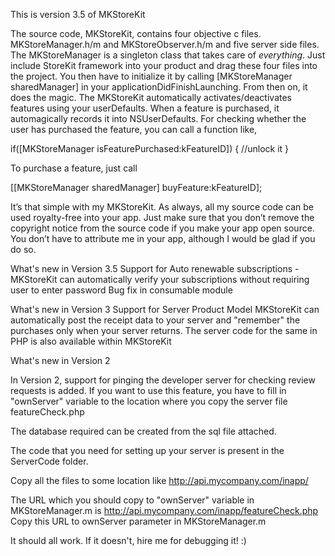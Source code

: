 This is version 3.5 of MKStoreKit

The source code, MKStoreKit, contains four objective c files. MKStoreManager.h/m and MKStoreObserver.h/m and five server side files. The MKStoreManager is a singleton class that takes care of *everything*. Just include StoreKit framework into your product and drag these four files into the project. You then have to initialize it by calling [MKStoreManager sharedManager] in your applicationDidFinishLaunching. From then on, it does the magic. The MKStoreKit automatically activates/deactivates features using your userDefaults. When a feature is purchased, it automagically records it into NSUserDefaults. For checking whether the user has purchased the feature, you can call a function like,

if([MKStoreManager isFeaturePurchased:kFeatureID])
{
//unlock it
}

To purchase a feature, just call

[[MKStoreManager sharedManager] buyFeature:kFeatureID];

It’s that simple with my MKStoreKit. As always, all my source code can be used royalty-free into your app. Just make sure that you don’t remove the copyright notice from the source code if you make your app open source. You don’t have to attribute me in your app, although I would be glad if you do so.

What's new in Version 3.5
Support for Auto renewable subscriptions
	-MKStoreKit can automatically verify your subscriptions without requiring user to enter password
Bug fix in consumable module

What's new in Version 3
Support for Server Product Model
MKStoreKit can automatically post the receipt data to your server
and "remember" the purchases only when your server returns.
The server code for the same in PHP is also available within MKStoreKit

What's new in Version 2

In Version 2, support for pinging the developer server for checking review requests is added. If you want to use this feature, you have to fill in "ownServer" variable to the location where you copy the server file featureCheck.php

The database required can be created from the sql file attached.

The code that you need for setting up your server is present in the ServerCode folder. 

Copy all the files to some location like
http://api.mycompany.com/inapp/

The URL which you should copy to "ownServer" variable in MKStoreManager.m is http://api.mycompany.com/inapp/featureCheck.php
Copy this URL to ownServer parameter in MKStoreManager.m

It should all work. If it doesn't, hire me for debugging it! :)


